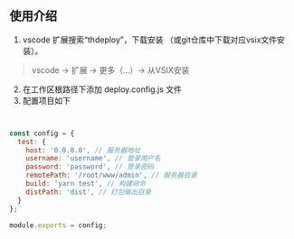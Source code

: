## 使用介绍

1. vscode 扩展搜索“thdeploy”，下载安装 （或git仓库中下载对应vsix文件安装）。  
  > vscode -> 扩展 -> 更多（...）-> 从VSIX安装   
2. 在工作区根路径下添加 deploy.config.js 文件   
3. 配置项目如下  

```javascript


const config = {
  test: {
    host: '0.0.0.0', // 服务器地址
    username: 'username', // 登录用户名
    password: 'password', // 登录密码
    remotePath: '/root/www/admin', // 服务器目录
    build: 'yarn test', // 构建命令
    distPath: 'dist', // 打包输出目录
  }
};

module.exports = config;
```
